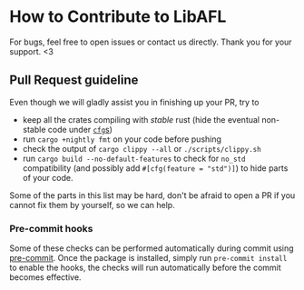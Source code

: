 # How to Contribute to LibAFL

For bugs, feel free to open issues or contact us directly. Thank you for your support. <3

## Pull Request guideline

Even though we will gladly assist you in finishing up your PR, try to
- keep all the crates compiling with *stable* rust (hide the eventual non-stable code under [`cfg`s](https://github.com/AFLplusplus/LibAFL/blob/main/libafl/build.rs#L26))
- run `cargo +nightly fmt` on your code before pushing
- check the output of `cargo clippy --all` or `./scripts/clippy.sh`
- run `cargo build --no-default-features` to check for `no_std` compatibility (and possibly add `#[cfg(feature = "std")]`) to hide parts of your code.

Some of the parts in this list may be hard, don't be afraid to open a PR if you cannot fix them by yourself, so we can help.

### Pre-commit hooks

Some of these checks can be performed automatically during commit using [pre-commit](https://pre-commit.com/).
Once the package is installed, simply run `pre-commit install` to enable the hooks, the checks will run automatically before the commit becomes effective.
